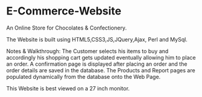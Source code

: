 # E-Commerce-Website


An Online Store for Chocolates & Confectionery. 

The Website is built using HTML5,CSS3,JS,JQuery,Ajax, Perl and MySql. 

Notes & Walkthrough: The Customer selects his items to buy and accordingly his shopping cart gets updated eventually allowing him to place an order. A confirmation page is displayed after placing an order and the order details are saved in the database.
The Products and Report pages are populated dynamically from the database onto the Web Page.

This Website is best viewed on a 27 inch monitor.
